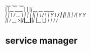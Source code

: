 .__             .__   .__                 
|  |__    ____  |  |  |__| __ __   _____  
|  |  \ _/ __ \ |  |  |  ||  |  \ /     \ 
|   Y  \\  ___/ |  |__|  ||  |  /|  Y Y  \
|___|  / \___  >|____/|__||____/ |__|_|  /
     \/      \/                        \/ 
# service manager
